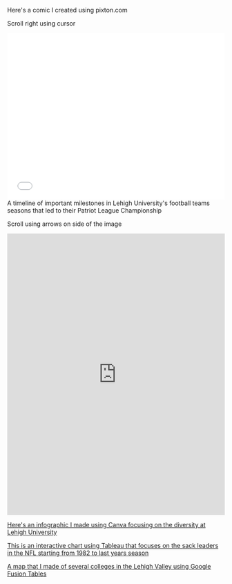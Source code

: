 Here's a comic I created using pixton.com

Scroll right using cursor
<iframe src="//www.pixton.com/embed/p0rdc9lg" frameborder="0" width="100%" height="384" allowfullscreen></iframe>  
A timeline of important milestones in Lehigh University's football teams seasons that led to their Patriot League Championship

Scroll using arrows on side of the image
<iframe src='https://cdn.knightlab.com/libs/timeline3/latest/embed/index.html?source=1BCU8P9pg2aeyO6OGvVkBiXk7HmsSsZEsjGy2nlwDRcI&font=Default&lang=en&initial_zoom=2&height=650' width='100%' height='650' webkitallowfullscreen mozallowfullscreen allowfullscreen frameborder='0'></iframe>



[Here's an infographic I made using Canva focusing on the diversity at Lehigh University](https://julianlynn.github.io/lehighdiversity.html)




[This is an interactive chart using Tableau that focuses on the sack leaders in the NFL starting from 1982 to last years season](https://julianlynn.github.io/sackleaders.html)




[A map that I made of several colleges in the Lehigh Valley using Google Fusion Tables](https://julianlynn.github.io/map.html)
